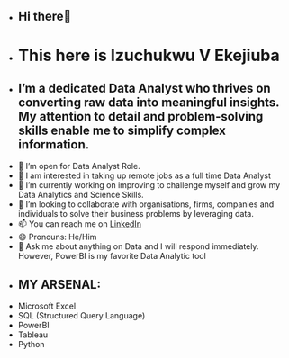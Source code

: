 -   ## Hi there👋 
-    # This here is Izuchukwu V Ekejiuba
-   ## I’m a dedicated Data Analyst who thrives on converting raw data into meaningful insights. My attention to detail and problem-solving skills enable me to simplify complex information.
- 🤔 I’m open for Data Analyst Role.
- 👀 I am interested in taking up remote jobs as a full time Data Analyst
- 🌱 I’m currently working on improving to challenge myself and grow my Data Analytics and Science Skills.
- 💞️ I’m looking to collaborate with organisations, firms, companies and individuals to solve their business problems by leveraging data.
- 📫 You can reach me on [LinkedIn](https://www.linkedin.com/in/izuchukwu-v-e-1aa09b207/)
- 😄 Pronouns: He/Him
- 💬 Ask me about anything on Data and I will respond immediately. However, PowerBI is my favorite Data Analytic tool
- ## MY ARSENAL:
- Microsoft Excel
- SQL (Structured Query Language)
- PowerBI
- Tableau
- Python
